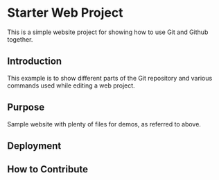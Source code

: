 # Starter Web Project

This is a simple website project for showing how to use Git and Github together.

## Introduction

This example is to show different parts of the Git repository and various commands used while editing a web project.

## Purpose

Sample website with plenty of files for demos, as referred to above.

## Deployment

## How to Contribute
